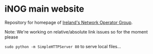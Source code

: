 # iNOG main website

Repository for homepage of [Ireland's Network Operator Group](https://inog.net).

Note: We're working on relative/absolute link issues so for the moment please

`sudo python -m SimpleHTTPServer 80` to serve local files...
